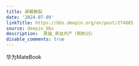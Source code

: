 ```yaml
---
title: 屏幕撕裂
date: '2024-07-09'
linkTitle: https://bbs.deepin.org/en/post/274885
source: deepin_bbs
description:  黑猫_来自共产（帮刷15） 
disable_comments: true
---
```

华为MateBook
